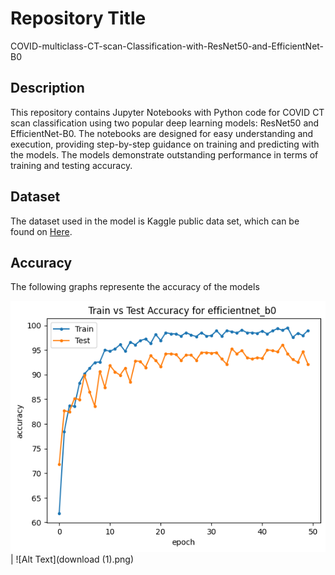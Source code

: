 # Repository Title
COVID-multiclass-CT-scan-Classification-with-ResNet50-and-EfficientNet-B0

## Description
This repository contains Jupyter Notebooks with Python code for COVID CT scan classification using two popular deep learning models: ResNet50 and EfficientNet-B0. The notebooks are designed for easy understanding and execution, providing step-by-step guidance on training and predicting with the models. The models demonstrate outstanding performance in terms of training and testing accuracy.

## Dataset
The dataset used in the model is Kaggle public data set, which can be found on [Here](https://www.kaggle.com/datasets/plameneduardo/a-covid-multiclass-dataset-of-ct-scans/data).

## Accuracy
The following graphs represente the accuracy of the models

![Alt Text](download.png) | ![Alt Text](download (1).png)

